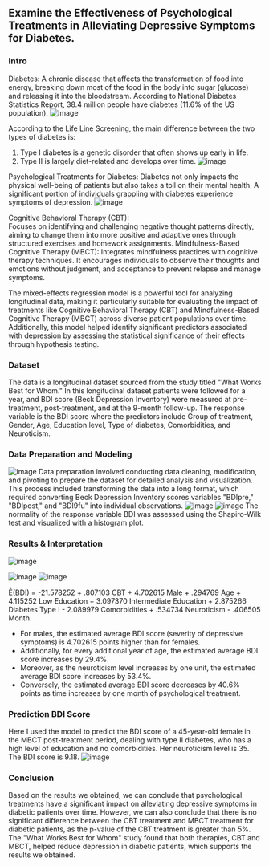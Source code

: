 ## Examine the Effectiveness of Psychological Treatments in Alleviating Depressive Symptoms for Diabetes.

### Intro
Diabetes: A chronic disease that affects the transformation of food into energy, breaking down most of the food in the body into sugar (glucose) and releasing it into the bloodstream. According to National Diabetes Statistics Report, 38.4 million people have diabetes (11.6% of the US population). 
![image](https://github.com/user-attachments/assets/d9bfd5b8-7da8-4894-b002-da52ba54c731)

According to the Life Line Screening, the main difference between the two types of diabetes is:
1. Type I diabetes is a genetic disorder that often shows up early in life. 
2. Type II is largely diet-related and develops over time. 
![image](https://github.com/user-attachments/assets/98975894-e8d8-40f9-b076-0e6d2309c76d)

Psychological Treatments for Diabetes: Diabetes not only impacts the physical well-being of patients but also takes a toll on their mental health. A significant portion of individuals grappling with diabetes experience symptoms of depression.
![image](https://github.com/user-attachments/assets/3cefd58d-de19-4c53-a68a-683591f2e076)

Cognitive Behavioral Therapy (CBT):  
Focuses on identifying and challenging negative thought patterns directly, aiming to change them into more positive and adaptive ones through structured exercises and homework assignments.
Mindfulness-Based Cognitive Therapy (MBCT): 
Integrates mindfulness practices with cognitive therapy techniques. It encourages individuals to observe their thoughts and emotions without judgment, and acceptance to prevent relapse and manage symptoms.

The mixed-effects regression model is a powerful tool for analyzing longitudinal data, making it particularly suitable for evaluating the impact of treatments like Cognitive Behavioral Therapy (CBT) and Mindfulness-Based Cognitive Therapy (MBCT) across diverse patient populations over time. Additionally, this model helped identify significant predictors associated with depression by assessing the statistical significance of their effects through hypothesis testing.
### Dataset
The data is a longitudinal dataset sourced from the study titled "What Works Best for Whom."
In this longitudinal dataset patients were followed for a year, and BDI score (Beck Depression Inventory) were measured at pre-treatment, post-treatment, and at the 9-month follow-up. The response variable is the BDI score  where the predictors include Group of treatment, Gender, Age, Education level, Type of diabetes, Comorbidities, and Neuroticism.

### Data Preparation and Modeling 
![image](https://github.com/user-attachments/assets/2fb04d1b-5062-401b-a0ec-5c8bd000aef9)
Data preparation involved conducting data cleaning, modification, and pivoting to prepare the dataset for detailed analysis and visualization. This process included transforming the data into a long format, which required converting Beck Depression Inventory scores variables "BDIpre," "BDIpost," and "BDI9fu" into individual observations.
![image](https://github.com/user-attachments/assets/4fe743db-32be-4793-83e0-57518a3dff08)
![image](https://github.com/user-attachments/assets/0896281c-2a4a-40a8-87a4-63d186c9bd98)
The normality of the response variable BDI was assessed using the Shapiro-Wilk test and visualized with a histogram plot.

### Results & Interpretation
![image](https://github.com/user-attachments/assets/18fb791c-651f-4bd7-9e5b-110e0fb8ddb8)

![image](https://github.com/user-attachments/assets/c4e82eab-a85a-466c-8784-d23e3fd1612b)
![image](https://github.com/user-attachments/assets/07c790dc-a30a-47ec-881d-fd0ced5650e9)

Ê(BDI) = -21.578252 + .807103 CBT + 4.702615 Male + .294769 Age + 4.115252 Low Education + 3.097370 Intermediate Education + 2.875266 Diabetes Type I  - 2.089979 Comorbidities + .534734 Neuroticism - .406505 Month.
- For males, the estimated average BDI score (severity of depressive symptoms) is 4.702615 points higher than for females. 
- Additionally, for every additional year of age, the estimated average BDI score increases by 29.4%. 
- Moreover, as the neuroticism level increases by one unit, the estimated average BDI score increases by 53.4%.
- Conversely, the estimated average BDI score decreases by 40.6% points as time increases by one month of psychological treatment.

### Prediction BDI Score 
Here I used the model to predict the BDI score of a 45-year-old female in the MBCT post-treatment period, dealing with type II diabetes, who has a high level of education and no comorbidities. Her neuroticism level is 35. The BDI score is 9.18. 
![image](https://github.com/user-attachments/assets/94cced2a-9cb7-40b7-8216-1f7c926219ac)


### Conclusion 
Based on the results we obtained, we can conclude that psychological treatments have a significant impact on alleviating depressive symptoms in diabetic patients over time. However, we can also conclude that there is no significant difference between the CBT treatment and MBCT treatment for diabetic patients, as the p-value of the CBT treatment is greater than 5%. The "What Works Best for Whom" study found that both therapies, CBT and MBCT, helped reduce depression in diabetic patients, which supports the results we obtained.
